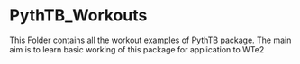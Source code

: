 # PythTB_Workouts

This Folder contains all the workout examples of PythTB package.
The main aim is to learn basic working of this package for application to WTe2
